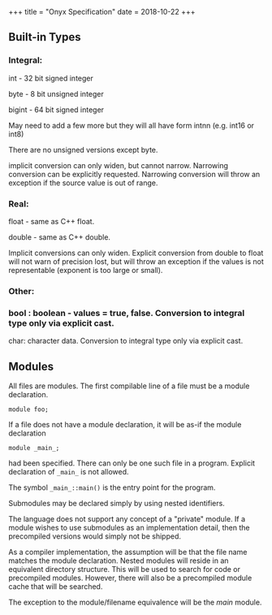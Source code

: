 +++
title = "Onyx Specification"
date  = 2018-10-22
+++
## Built-in Types

### Integral:

int - 32 bit signed integer

byte - 8 bit unsigned integer

bigint - 64 bit signed integer

May need to add a few more but they will all have form intnn (e.g. int16 or int8)

There are no unsigned versions except byte.

implicit conversion can only widen, but cannot narrow. Narrowing conversion can be explicitly requested. Narrowing conversion will throw an exception if the source value is out of range.

### Real:

float - same as C++ float.

double - same as C++ double.

Implicit conversions can only widen. Explicit conversion from double to float will not warn of precision lost, but will throw an exception if the values is not representable (exponent is too large or small).

### Other:

### bool : boolean - values = true, false. Conversion to integral type only via explicit cast.

char: character data. Conversion to integral type only via explicit cast.

## Modules

All files are modules. The first compilable line of a file must be a module declaration.

`module foo;`

If a file does not have a module declaration, it will be as-if the module declaration

`module _main_;`

had been specified. There can only be one such file in a program. Explicit declaration of `_main_` is not allowed.

The symbol `_main_::main()` is the entry point for the program.

Submodules may be declared simply by using nested identifiers.

The language does not support any concept of a "private" module. If a module wishes to use submodules as an implementation detail, then the precompiled versions would simply not be shipped.

As a compiler implementation, the assumption will be that the file name matches the module declaration. Nested modules will reside in an equivalent directory structure. This will be used to search for code or precompiled modules. However, there will also be a precompiled module cache that will be searched.

The exception to the module/filename equivalence will be the _main_ module.

